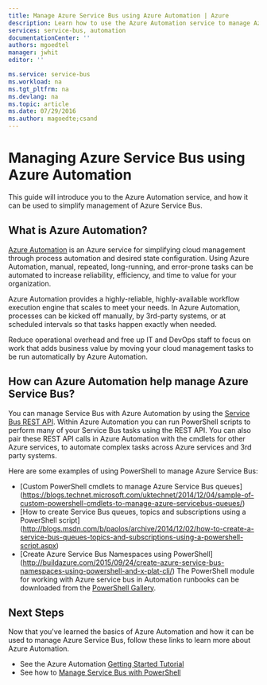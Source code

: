 ```yaml
---
title: Manage Azure Service Bus using Azure Automation | Azure
description: Learn how to use the Azure Automation service to manage Azure Service Bus.
services: service-bus, automation
documentationCenter: ''
authors: mgoedtel
manager: jwhit
editor: ''

ms.service: service-bus
ms.workload: na
ms.tgt_pltfrm: na
ms.devlang: na
ms.topic: article
ms.date: 07/29/2016
ms.author: magoedte;csand
---
```


# Managing Azure Service Bus using Azure Automation

This guide will introduce you to the Azure Automation service, and how it can be used to simplify management of Azure Service Bus.

## What is Azure Automation?

[Azure Automation](/documentation/articles/automation/automation-intro.md) is an Azure service for simplifying cloud management through process automation and desired state configuration. Using Azure Automation, manual, repeated, long-running, and error-prone tasks can be automated to increase reliability, efficiency, and time to value for your organization.

Azure Automation provides a highly-reliable, highly-available workflow execution engine that scales to meet your needs. In Azure Automation, processes can be kicked off manually, by 3rd-party systems, or at scheduled intervals so that tasks happen exactly when needed.

Reduce operational overhead and free up IT and DevOps staff to focus on work that adds business value by moving your cloud management tasks to be run automatically by Azure Automation.

## How can Azure Automation help manage Azure Service Bus?

You can manage Service Bus with Azure Automation by using the [Service Bus REST API](https://msdn.microsoft.com/zh-cn/library/azure/mt639375.aspx). Within Azure Automation you can run PowerShell scripts to perform many of your Service Bus tasks using the REST API. You can also pair these REST API calls in Azure Automation with the cmdlets for other Azure services, to automate complex tasks across Azure services and 3rd party systems.

Here are some examples of using PowerShell to manage Azure Service Bus:
* [Custom PowerShell cmdlets to manage Azure Service Bus queues] (https://blogs.technet.microsoft.com/uktechnet/2014/12/04/sample-of-custom-powershell-cmdlets-to-manage-azure-servicebus-queues/)
* [How to create Service Bus queues, topics and subscriptions using a PowerShell script] (http://blogs.msdn.com/b/paolos/archive/2014/12/02/how-to-create-a-service-bus-queues-topics-and-subscriptions-using-a-powershell-script.aspx)
* [Create Azure Service Bus Namespaces using PowerShell] (http://buildazure.com/2015/09/24/create-azure-service-bus-namespaces-using-powershell-and-x-plat-cli/)
The PowerShell module for working with Azure service bus in Automation runbooks can be downloaded from the [PowerShell Gallery](https://www.powershellgallery.com/packages/AzureServiceBusCreation/1.0).

## Next Steps

Now that you've learned the basics of Azure Automation and how it can be used to manage Azure Service Bus, follow these links to learn more about Azure Automation.

* See the Azure Automation [Getting Started Tutorial](/documentation/articles/automation/automation-first-runbook-graphical/)
* See how to [Manage Service Bus with PowerShell](/documentation/articles/automation/service-bus-powershell-how-to-provision/)